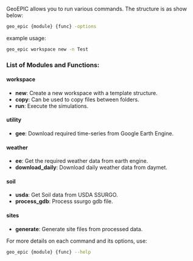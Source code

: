 

GeoEPIC allows you to run various commands. The structure is as show below:

```bash
geo_epic {module} {func} -options
```
example usage:
```bash
geo_epic workspace new -n Test
```

### List of Modules and Functions:

#### **workspace**
  - **new**: Create a new workspace with a template structure.
  - **copy**: Can be used to copy files between folders.
  - **run**: Execute the simulations.
#### **utility**
  - **gee**: Download required time-series from Google Earth Engine.
#### **weather**
  - **ee**: Get the required weather data from earth engine.
  - **download_daily**: Download daily weather data from daymet. 
#### **soil**
  - **usda**: Get Soil data from USDA SSURGO.
  - **process_gdb**: Process ssurgo gdb file.
#### **sites**
  - **generate**: Generate site files from processed data.

For more details on each command and its options, use:
```bash
geo_epic {module} {func} --help
```
